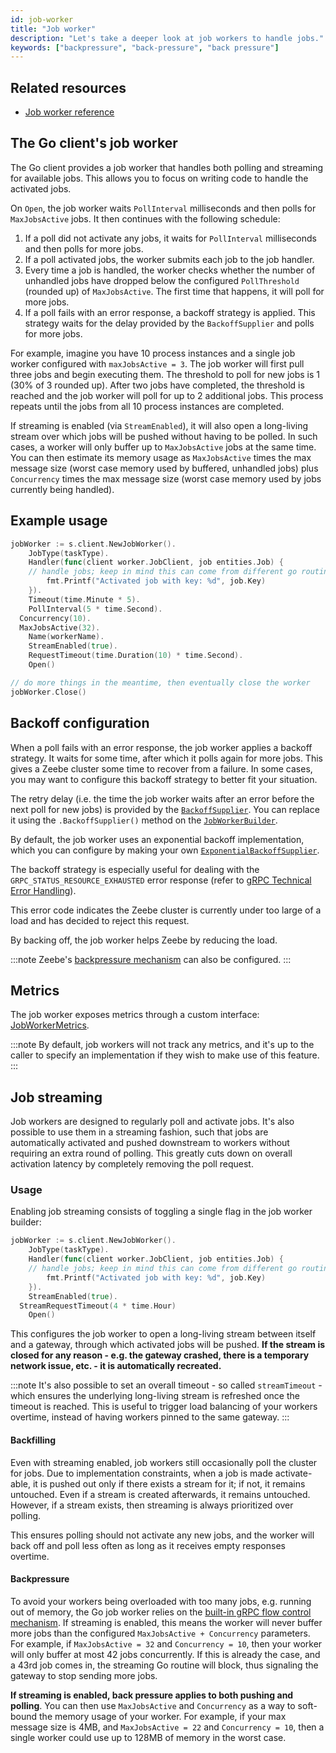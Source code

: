 ```yaml
---
id: job-worker
title: "Job worker"
description: "Let's take a deeper look at job workers to handle jobs."
keywords: ["backpressure", "back-pressure", "back pressure"]
---
```


## Related resources

- [Job worker reference](/components/concepts/job-workers.md)

## The Go client's job worker

The Go client provides a job worker that handles both polling and streaming for available jobs. This allows you to focus on writing code to handle the activated jobs.

On `Open`, the job worker waits `PollInterval` milliseconds and then polls for `MaxJobsActive` jobs. It then continues with the following schedule:

1. If a poll did not activate any jobs, it waits for `PollInterval` milliseconds and then polls for more jobs.
2. If a poll activated jobs, the worker submits each job to the job handler.
3. Every time a job is handled, the worker checks whether the number of unhandled jobs have dropped below the configured `PollThreshold` (rounded up) of `MaxJobsActive`. The first time that happens, it will poll for more jobs.
4. If a poll fails with an error response, a backoff strategy is applied. This strategy waits for the delay provided by the `BackoffSupplier` and polls for more jobs.

For example, imagine you have 10 process instances and a single job worker configured with `maxJobsActive = 3`. The job worker will first pull three jobs and begin executing them. The threshold to poll for new jobs is 1 (30% of 3 rounded up). After two jobs have completed, the threshold is reached and the job worker will poll for up to 2 additional jobs. This process repeats until the jobs from all 10 process instances are completed.

If streaming is enabled (via `StreamEnabled`), it will also open a long-living stream over which jobs will be pushed without having to be polled. In such cases, a worker will only buffer up to `MaxJobsActive` jobs at the same time. You can then estimate its memory usage as `MaxJobsActive` times the max message size (worst case memory used by buffered, unhandled jobs) plus `Concurrency` times the max message size (worst case memory used by jobs currently being handled).

## Example usage

```go
jobWorker := s.client.NewJobWorker().
	JobType(taskType).
	Handler(func(client worker.JobClient, job entities.Job) {
    // handle jobs; keep in mind this can come from different go routines
		fmt.Printf("Activated job with key: %d", job.Key)
	}).
	Timeout(time.Minute * 5).
	PollInterval(5 * time.Second).
  Concurrency(10).
  MaxJobsActive(32).
	Name(workerName).
	StreamEnabled(true).
	RequestTimeout(time.Duration(10) * time.Second).
	Open()

// do more things in the meantime, then eventually close the worker
jobWorker.Close()
```

## Backoff configuration

When a poll fails with an error response, the job worker applies a backoff strategy. It waits for some time, after which it polls again for more jobs. This gives a Zeebe cluster some time to recover from a failure. In some cases, you may want to configure this backoff strategy to better fit your situation.

The retry delay (i.e. the time the job worker waits after an error before the next poll for new jobs) is provided by the [`BackoffSupplier`](https://github.com/camunda/zeebe/blob/main/clients/go/pkg/worker/backoffSupplier.go). You can replace it using the `.BackoffSupplier()` method on the [`JobWorkerBuilder`](https://github.com/camunda/zeebe/blob/main/clients/go/pkg/worker/jobWorker_builder.go).

By default, the job worker uses an exponential backoff implementation, which you can configure by making your own [`ExponentialBackoffSupplier`](https://github.com/camunda/zeebe/blob/main/clients/go/pkg/worker/exponentialBackoffSupplier.go).

The backoff strategy is especially useful for dealing with the `GRPC_STATUS_RESOURCE_EXHAUSTED` error response (refer to [gRPC Technical Error Handling](/apis-tools/grpc.md#technical-error-handling)).

This error code indicates the Zeebe cluster is currently under too large of a load and has decided to reject this request.

By backing off, the job worker helps Zeebe by reducing the load.

:::note
Zeebe's [backpressure mechanism](../../../self-managed/zeebe-deployment/operations/backpressure) can also be configured.
:::

## Metrics

The job worker exposes metrics through a custom interface: [JobWorkerMetrics](https://github.com/camunda/zeebe/blob/main/clients/go/pkg/worker/jobWorkerMetrics.go).

:::note
By default, job workers will not track any metrics, and it's up to the caller to specify an implementation if they wish to make use of this feature.
:::

## Job streaming

Job workers are designed to regularly poll and activate jobs. It's also possible to use them in a streaming fashion, such that jobs are automatically activated and pushed downstream to workers without requiring an extra round of polling. This greatly cuts down on overall activation latency by completely removing the poll request.

### Usage

Enabling job streaming consists of toggling a single flag in the job worker builder:

```go
jobWorker := s.client.NewJobWorker().
	JobType(taskType).
	Handler(func(client worker.JobClient, job entities.Job) {
    // handle jobs; keep in mind this can come from different go routines
		fmt.Printf("Activated job with key: %d", job.Key)
	}).
	StreamEnabled(true).
  StreamRequestTimeout(4 * time.Hour)
	Open()
```

This configures the job worker to open a long-living stream between itself and a gateway, through which activated jobs will be pushed. **If the stream is closed for any reason - e.g. the gateway crashed, there is a temporary network issue, etc. - it is automatically recreated.**

:::note
It's also possible to set an overall timeout - so called `streamTimeout` - which ensures the underlying long-living stream is refreshed once the timeout is reached. This is useful to trigger load balancing of your workers overtime, instead of having workers pinned to the same gateway.
:::

#### Backfilling

Even with streaming enabled, job workers still occasionally poll the cluster for jobs. Due to implementation constraints, when a job is made activate-able, it is pushed out only if there exists a stream for it; if not, it remains untouched. Even if a stream is created afterwards, it remains untouched. However, if a stream exists, then streaming is always prioritized over polling.

This ensures polling should not activate any new jobs, and the worker will back off and poll less often as long as it receives empty responses overtime.

#### Backpressure

To avoid your workers being overloaded with too many jobs, e.g. running out of memory, the Go job worker relies on the [built-in gRPC flow control mechanism](https://grpc.io/docs/guides/flow-control/). If streaming is enabled, this means the worker will never buffer more jobs than the configured `MaxJobsActive + Concurrency` parameters. For example, if `MaxJobsActive = 32` and `Concurrency = 10`, then your worker will only buffer at most 42 jobs concurrently. If this is already the case, and a 43rd job comes in, the streaming Go routine will block, thus signaling the gateway to stop sending more jobs.

**If streaming is enabled, back pressure applies to both pushing and polling**. You can then use `MaxJobsActive` and `Concurrency` as a way to soft-bound the memory usage of your worker. For example, if your max message size is 4MB, and `MaxJobsActive = 22` and `Concurrency = 10`, then a single worker could use up to 128MB of memory in the worst case.
